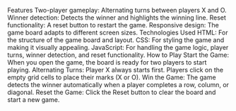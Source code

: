 Features
Two-player gameplay: Alternating turns between players X and O.
Winner detection: Detects the winner and highlights the winning line.
Reset functionality: A reset button to restart the game.
Responsive design: The game board adapts to different screen sizes.
Technologies Used
HTML: For the structure of the game board and layout.
CSS: For styling the game and making it visually appealing.
JavaScript: For handling the game logic, player turns, winner detection, and reset functionality.
How to Play
Start the Game: When you open the game, the board is ready for two players to start playing.
Alternating Turns: Player X always starts first. Players click on the empty grid cells to place their marks (X or O).
Win the Game: The game detects the winner automatically when a player completes a row, column, or diagonal.
Reset the Game: Click the Reset button to clear the board and start a new game.
